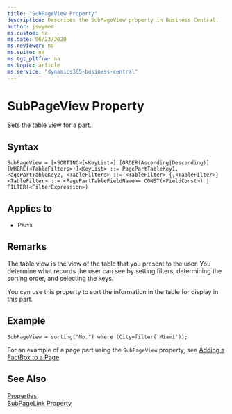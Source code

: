 ```yaml
---
title: "SubPageView Property"
description: Describes the SubPageView property in Business Central.
author: jswymer
ms.custom: na
ms.date: 06/23/2020
ms.reviewer: na
ms.suite: na
ms.tgt_pltfrm: na
ms.topic: article
ms.service: "dynamics365-business-central"
---
```


# SubPageView Property

Sets the table view for a part.  

## Syntax
```
SubPageView = [<SORTING>[<KeyList>] [ORDER(Ascending|Descending)] [WHERE(<TableFilters>)]<KeyList> ::= PagePartTableKey1, PagePartTableKey2, <TableFilters> ::= <TableFilter> {,<TableFilter>}<TableFilter> ::= <PagePartTableFieldName>= CONST(<FieldConst>) | FILTER(<FilterExpression>)
```

## Applies to  
  
- Parts
  
## Remarks  

The table view is the view of the table that you present to the user. You determine what records the user can see by setting filters, determining the sorting order, and selecting the keys.  
  
You can use this property to sort the information in the table for display in this part.


## Example

```
SubPageView = sorting("No.") where (City=filter('Miami'));
```

For an example of a page part using the `SubPageView` property, see [Adding a FactBox to a Page](../devenv-adding-a-factbox-to-page.md).

## See Also 
 
[Properties](devenv-properties.md)  
[SubPageLink Property](devenv-subpagelink-property.md)  
 